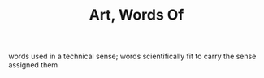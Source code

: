 ---
title: Art, Words Of
letter: A
permalink: "/definitions/art-words-of.html"
body: words used in a technical sense; words scientifically fit to carry the sense
  assigned them
published_at: '2018-07-07'
layout: post
---